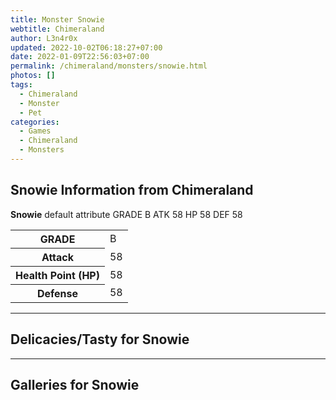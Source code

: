 ```yaml
---
title: Monster Snowie
webtitle: Chimeraland
author: L3n4r0x
updated: 2022-10-02T06:18:27+07:00
date: 2022-01-09T22:56:03+07:00
permalink: /chimeraland/monsters/snowie.html
photos: []
tags:
  - Chimeraland
  - Monster
  - Pet
categories:
  - Games
  - Chimeraland
  - Monsters
---
```


<section id="bootstrap-wrapper"><link rel="stylesheet" href="https://rawcdn.githack.com/dimaslanjaka/Web-Manajemen/0c3b5aa1813bd4abcd2c11bf3e37928b15c28664/css/bootstrap-5-3-0-alpha3-wrapper.css"/><h2 id="attribute">Snowie Information from Chimeraland</h2><p><b>Snowie</b> default attribute GRADE B ATK 58 HP 58 DEF 58<table><tr><th>GRADE</th><td>B</td></tr><tr><th>Attack</th><td>58</td></tr><tr><th>Health Point (HP)</th><td>58</td></tr><tr><th>Defense</th><td>58</td></tr></table></p><hr/><h2 id="delicacies">Delicacies/Tasty for Snowie</h2><div class="text-white bg-dark"></div><hr/><div id="gallery"><h2>Galleries for Snowie</h2><div class="row"></div></div></section>